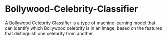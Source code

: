 # Bollywood-Celebrity-Classifier
A Bollywood Celebrity Classifier is a type of machine learning model that can identify which Bollywood celebrity is in an image, based on the features that distinguish one celebrity from another.
